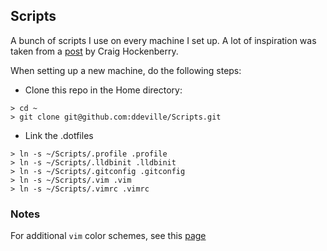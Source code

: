 ## Scripts

A bunch of scripts I use on every machine I set up. A lot of inspiration was taken from a [post](http://furbo.org/2014/09/03/the-terminal/) by Craig Hockenberry.

When setting up a new machine, do the following steps:

* Clone this repo in the Home directory:
```
> cd ~
> git clone git@github.com:ddeville/Scripts.git
```

* Link the .dotfiles
```
> ln -s ~/Scripts/.profile .profile
> ln -s ~/Scripts/.lldbinit .lldbinit
> ln -s ~/Scripts/.gitconfig .gitconfig
> ln -s ~/Scripts/.vim .vim
> ln -s ~/Scripts/.vimrc .vimrc
```

### Notes

For additional `vim` color schemes, see this [page](http://vimcolorschemetest.googlecode.com/svn/html/index-c.html)
